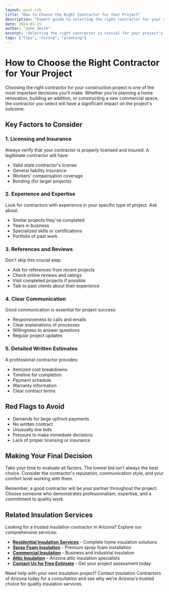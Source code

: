 ```yaml
---
layout: post.njk
title: "How to Choose the Right Contractor for Your Project"
description: "Expert guide to selecting the right contractor for your construction project. Learn about licensing, insurance, vetting, and red flags to avoid costly mistakes."
date: 2024-01-15
author: "John Smith"
excerpt: "Selecting the right contractor is crucial for your project's success. Here are key factors to consider when making your choice."
tags: ["tips", "hiring", "planning"]
---
```


# How to Choose the Right Contractor for Your Project

Choosing the right contractor for your construction project is one of the most important decisions you'll make. Whether you're planning a home renovation, building an addition, or constructing a new commercial space, the contractor you select will have a significant impact on the project's outcome.

## Key Factors to Consider

### 1. Licensing and Insurance

Always verify that your contractor is properly licensed and insured. A legitimate contractor will have:
- Valid state contractor's license
- General liability insurance
- Workers' compensation coverage
- Bonding (for larger projects)

### 2. Experience and Expertise

Look for contractors with experience in your specific type of project. Ask about:
- Similar projects they've completed
- Years in business
- Specialized skills or certifications
- Portfolio of past work

### 3. References and Reviews

Don't skip this crucial step:
- Ask for references from recent projects
- Check online reviews and ratings
- Visit completed projects if possible
- Talk to past clients about their experience

### 4. Clear Communication

Good communication is essential for project success:
- Responsiveness to calls and emails
- Clear explanations of processes
- Willingness to answer questions
- Regular project updates

### 5. Detailed Written Estimates

A professional contractor provides:
- Itemized cost breakdowns
- Timeline for completion
- Payment schedule
- Warranty information
- Clear contract terms

## Red Flags to Avoid

- Demands for large upfront payments
- No written contract
- Unusually low bids
- Pressure to make immediate decisions
- Lack of proper licensing or insurance

## Making Your Final Decision

Take your time to evaluate all factors. The lowest bid isn't always the best choice. Consider the contractor's reputation, communication style, and your comfort level working with them.

Remember, a good contractor will be your partner throughout the project. Choose someone who demonstrates professionalism, expertise, and a commitment to quality work.

## Related Insulation Services

Looking for a trusted insulation contractor in Arizona? Explore our comprehensive services:

- **[Residential Insulation Services](/services/residential/)** - Complete home insulation solutions
- **[Spray Foam Insulation](/services/residential/spray-foam/)** - Premium spray foam installation
- **[Commercial Insulation](/services/commercial/)** - Business and industrial insulation
- **[Attic Insulation](/services/residential/attic/)** - Arizona attic insulation specialists
- **[Contact Us for Free Estimate](/contact/)** - Get your project assessment today

Need help with your next insulation project? Contact Insulation Contractors of Arizona today for a consultation and see why we're Arizona's trusted choice for quality insulation services.